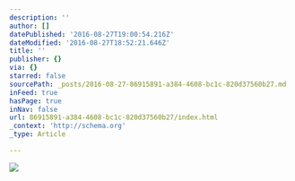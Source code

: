 ```yaml
---
description: ''
author: []
datePublished: '2016-08-27T19:00:54.216Z'
dateModified: '2016-08-27T18:52:21.646Z'
title: ''
publisher: {}
via: {}
starred: false
sourcePath: _posts/2016-08-27-86915891-a384-4608-bc1c-820d37560b27.md
inFeed: true
hasPage: true
inNav: false
url: 86915891-a384-4608-bc1c-820d37560b27/index.html
_context: 'http://schema.org'
_type: Article

---
```

![](https://the-grid-user-content.s3-us-west-2.amazonaws.com/ef7f869f-b866-4389-9ef2-11b3b003970b.jpg)